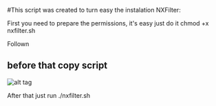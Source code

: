 #This script was created to turn easy the instalation NXFilter:


First you need to prepare the permissions, it's easy just do it chmod +x nxfilter.sh
Follown


## before that copy script

![alt tag](https://github.com/marcoahubert/pfsense/master/screenshots/nxfilter01.png)




After that just run ./nxfilter.sh


